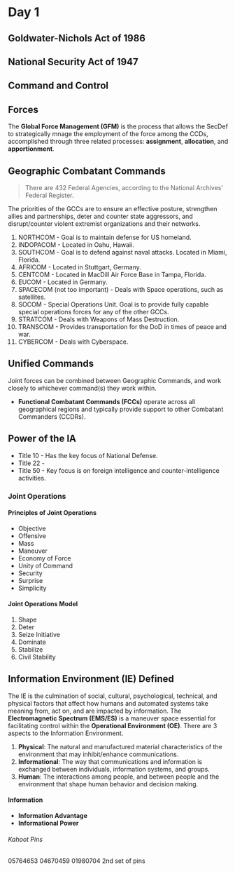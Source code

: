 # Day 1
## Goldwater-Nichols Act of 1986
## National Security Act of 1947
## Command and Control
## Forces
The __Global Force Management (GFM)__ is the process that allows the SecDef to strategically mnage the employment of the force among the CCDs, accomplished through three related processes: __assignment__, __allocation__, and __apportionment__.
## Geographic Combatant Commands
> There are 432 Federal Agencies, according to the National Archives' Federal Register.

The priorities of the GCCs are to ensure an effective posture, strengthen allies and partnerships, deter and counter state aggressors, and disrupt/counter violent extremist organizations and their networks. 
1. NORTHCOM - Goal is to maintain defense for US homeland.
2. INDOPACOM - Located in Oahu, Hawaii.
3. SOUTHCOM - Goal is to defend against naval attacks. Located in Miami, Florida. 
4. AFRICOM - Located in Stuttgart, Germany.
5. CENTCOM - Located in MacDill Air Force Base in Tampa, Florida.
6. EUCOM - Located in Germany.
7. SPACECOM (not too important) - Deals with Space operations, such as satellites.
8. SOCOM - Special Operations Unit. Goal is to provide fully capable special operations forces for any of the other GCCs.
9. STRATCOM - Deals with Weapons of Mass Destruction.
10. TRANSCOM - Provides transportation for the DoD in times of peace and war.
11. CYBERCOM - Deals with Cyberspace.
## Unified Commands
Joint forces can be combined between Geographic Commands, and work closely to whichever command(s) they work within.
* __Functional Combatant Commands (FCCs)__ operate across all geographical regions and typically provide support to other Combatant Commanders (CCDRs).

## Power of the IA
* Title 10 - Has the key focus of National Defense.
* Title 22 - 
* Title 50 - Key focus is on foreign intelligence and counter-intelligence activities.
### Joint Operations
#### Principles of Joint Operations
* Objective
* Offensive
* Mass
* Maneuver
* Economy of Force
* Unity of Command
* Security
* Surprise
* Simplicity

#### Joint Operations Model
1. Shape
2. Deter
3. Seize Initiative
4. Dominate
5. Stabilize
6. Civil Stability

## Information Environment (IE) Defined
The IE is the culmination of social, cultural, psychological, technical, and physical factors that affect how humans and automated systems take meaning from, act on, and are impacted by information. The __Electromagnetic Spectrum (EMS/ES)__ is a maneuver space essential for facilitating control within the __Operational Environment (OE)__. There are 3 aspects to the Information Environment. 
1. __Physical__: The natural and manufactured material characteristics of the environment that may inhibit/enhance communications.
2. __Informational__: The way that communications and information is exchanged between individuals, information systems, and groups.
3. __Human__: The interactions among people, and between people and the environment that shape human behavior and decision making.

#### Information
* __Information Advantage__
* __Informational Power__
###### Kahoot Pins
05764653
04670459
01980704
2nd set of pins

